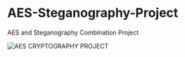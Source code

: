 # AES-Steganography-Project
AES and Steganography Combination Project

![AES CRYPTOGRAPHY PROJECT](https://user-images.githubusercontent.com/28294942/172234419-25688017-d376-4a6f-bf42-729cce8cdf5d.png)
